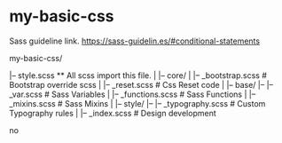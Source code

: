 # my-basic-css

Sass guideline link.
https://sass-guidelin.es/#conditional-statements

my-basic-css/

|– style.scss ** All scss import this file.
|
|– core/
|   |– _bootstrap.scss    # Bootstrap override scss
|   |– _reset.scss        # Css Reset code
|
|– base/
|–  |– _var.scss          # Sass Variables
|   |– _functions.scss    # Sass Functions
|   |– _mixins.scss       # Sass Mixins
|
|– style/
|–  |– _typography.scss   # Custom Typography rules
|   |– _index.scss        # Design development

no
